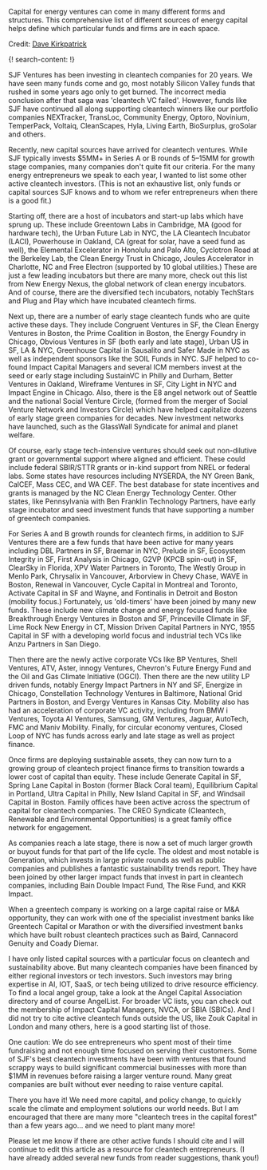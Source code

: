 Capital for energy ventures can come in many different forms and structures. This comprehensive list of different sources of energy capital helps define which particular funds and firms are in each space.

Credit: [Dave Kirkpatrick](https://www.linkedin.com/in/davidkirkpatricksjf/)

{! search-content: !}

SJF Ventures has been investing in cleantech companies for 20 years. We have seen many funds come and go, most notably Silicon Valley funds that rushed in some years ago only to get burned. The incorrect media conclusion after that saga was 'cleantech VC failed'. However, funds like SJF have continued all along supporting cleantech winners like our portfolio companies NEXTracker, TransLoc, Community Energy, Optoro, Novinium, TemperPack, Voltaiq, CleanScapes, Hyla, Living Earth, BioSurplus, groSolar and others.

Recently, new capital sources have arrived for cleantech ventures. While SJF typically invests $5MM+ in Series A or B rounds of $5–$15MM for growth stage companies, many companies don't quite fit our criteria. For the many energy entrepreneurs we speak to each year, I wanted to list some other active cleantech investors. (This is not an exhaustive list, only funds or capital sources SJF knows and to whom we refer entrepreneurs when there is a good fit.)

Starting off, there are a host of incubators and start-up labs which have sprung up. These include Greentown Labs in Cambridge, MA (good for hardware tech), the Urban Future Lab in NYC, the LA Cleantech Incubator (LACI), Powerhouse in Oakland, CA (great for solar, have a seed fund as well), the Elemental Excelerator in Honolulu and Palo Alto, Cyclotron Road at the Berkeley Lab, the Clean Energy Trust in Chicago, Joules Accelerator in Charlotte, NC and Free Electron (supported by 10 global utilities.) These are just a few leading incubators but there are many more, check out this list from New Energy Nexus, the global network of clean energy incubators. And of course, there are the diversified tech incubators, notably TechStars and Plug and Play which have incubated cleantech firms.

Next up, there are a number of early stage cleantech funds who are quite active these days. They include Congruent Ventures in SF, the Clean Energy Ventures in Boston, the Prime Coalition in Boston, the Energy Foundry in Chicago, Obvious Ventures in SF (both early and late stage), Urban US in SF, LA & NYC, Greenhouse Capital in Sausalito and Safer Made in NYC as well as independent sponsors like the SOIL Funds in NYC. SJF helped to co-found Impact Capital Managers and several ICM members invest at the seed or early stage including SustainVC in Philly and Durham, Better Ventures in Oakland, Wireframe Ventures in SF, City Light in NYC and Impact Engine in Chicago. Also, there is the E8 angel network out of Seattle and the national Social Venture Circle, (formed from the merger of Social Venture Network and Investors Circle) which have helped capitalize dozens of early stage green companies for decades. New investment networks have launched, such as the GlassWall Syndicate for animal and planet welfare.

Of course, early stage tech-intensive ventures should seek out non-dilutive grant or governmental support where aligned and efficient. These could include federal SBIR/STTR grants or in-kind support from NREL or federal labs. Some states have resources including NYSERDA, the NY Green Bank, CalCEF, Mass CEC, and WA CEF. The best database for state incentives and grants is managed by the NC Clean Energy Technology Center. Other states, like Pennsylvania with Ben Franklin Technology Partners, have early stage incubator and seed investment funds that have supporting a number of greentech companies.

For Series A and B growth rounds for cleantech firms, in addition to SJF Ventures there are a few funds that have been active for many years including DBL Partners in SF, Braemar in NYC, Prelude in SF, Ecosystem Integrity in SF, First Analysis in Chicago, G2VP (KPCB spin-out) in SF, ClearSky in Florida, XPV Water Partners in Toronto, The Westly Group in Menlo Park, Chrysalix in Vancouver, Arborview in Chevy Chase, WAVE in Boston, Renewal in Vancouver, Cycle Capital in Montreal and Toronto, Activate Capital in SF and Wayne, and Fontinalis in Detroit and Boston (mobility focus.) Fortunately, us 'old-timers' have been joined by many new funds. These include new climate change and energy focused funds like Breakthrough Energy Ventures in Boston and SF, Princeville Climate in SF, Lime Rock New Energy in CT, Mission Driven Capital Partners in NYC, 1955 Capital in SF with a developing world focus and industrial tech VCs like Anzu Partners in San Diego.

Then there are the newly active corporate VCs like BP Ventures, Shell Ventures, ATV, Aster, innogy Ventures, Chevron's Future Energy Fund and the Oil and Gas Climate Initiative (OGCI). Then there are the new utility LP driven funds, notably Energy Impact Partners in NY and SF, Energize in Chicago, Constellation Technology Ventures in Baltimore, National Grid Partners in Boston, and Evergy Ventures in Kansas City. Mobility also has had an acceleration of corporate VC activity, including from BMW i Ventures, Toyota AI Ventures, Samsung, GM Ventures, Jaguar, AutoTech, FMC and Maniv Mobility. Finally, for circular economy ventures, Closed Loop of NYC has funds across early and late stage as well as project finance.

Once firms are deploying sustainable assets, they can now turn to a growing group of cleantech project finance firms to transition towards a lower cost of capital than equity. These include Generate Capital in SF, Spring Lane Capital in Boston (former Black Coral team), Equilibrium Capital in Portland, Ultra Capital in Philly, New Island Capital in SF, and Windsail Capital in Boston. Family offices have been active across the spectrum of capital for cleantech companies. The CREO Syndicate (Cleantech, Renewable and Environmental Opportunities) is a great family office network for engagement.

As companies reach a late stage, there is now a set of much larger growth or buyout funds for that part of the life cycle. The oldest and most notable is Generation, which invests in large private rounds as well as public companies and publishes a fantastic sustainability trends report. They have been joined by other larger impact funds that invest in part in cleantech companies, including Bain Double Impact Fund, The Rise Fund, and KKR Impact.

When a greentech company is working on a large capital raise or M&A opportunity, they can work with one of the specialist investment banks like Greentech Capital or Marathon or with the diversified investment banks which have built robust cleantech practices such as Baird, Cannacord Genuity and Coady Diemar.

I have only listed capital sources with a particular focus on cleantech and sustainability above. But many cleantech companies have been financed by either regional investors or tech investors. Such investors may bring expertise in AI, IOT, SaaS, or tech being utilized to drive resource efficiency. To find a local angel group, take a look at the Angel Capital Association directory and of course AngelList. For broader VC lists, you can check out the membership of Impact Capital Managers, NVCA, or SBIA (SBICs). And I did not try to cite active cleantech funds outside the US, like Zouk Capital in London and many others, here is a good starting list of those.

One caution: We do see entrepreneurs who spent most of their time fundraising and not enough time focused on serving their customers. Some of SJF's best cleantech investments have been with ventures that found scrappy ways to build significant commercial businesses with more than $1MM in revenues before raising a larger venture round. Many great companies are built without ever needing to raise venture capital.

There you have it! We need more capital, and policy change, to quickly scale the climate and employment solutions our world needs. But I am encouraged that there are many more "cleantech trees in the capital forest" than a few years ago... and we need to plant many more!

Please let me know if there are other active funds I should cite and I will continue to edit this article as a resource for cleantech entrepreneurs. (I have already added several new funds from reader suggestions, thank you!)
